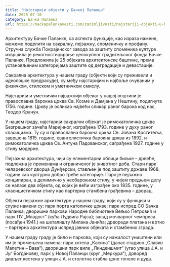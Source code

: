 ```yaml
---
title: "Најстарији објекти у Бачкој Паланци"
date: 2025-07-10
category: Бачка Паланка
url: https://backapalankavesti.com/zanimljivosti/najstariji-objekti-u-backoj-palanci-1/
---
```


Архитектуру Бачке Паланке, са аспекта функције, као израза намене, можемо поделити на сакралну, пејзажну, споменичку и профану. Стручна служба Покрајинског завода за заштиту споменика културе извршила је рекогностицирање целокупног градитељског фонда Бачке Паланке. Предложила је 25 објеката архитектонске баштине, према установљеним категоријама заштите од деградације и девастације.

Сакрална архитектура у нашем граду (објекти који су преживели и идеолошке предрасуде), су међу најстаријим и најбоље очуваним у физичком, стилском и уметничком смислу.

Најстарији и уметнички најважнији објекат у нашој општини је православна барокна црква Св. Козме и Дамјана у Нештину, подигнута 1756. године. Цркву је осликао највећи сликар раног барока код нас, Теодор Крачун.

У нашем граду, најстарији сакрални објекат је римокатоличка црква Безгрешног зачећа Маријиног, изграђена 1793. године у духу раног класицизма. Ту су и православна барокна црква Св. Јована Крститеља, завршена 1815. године, евангелистичка барокна црква из 1892. и римокатоличка црква Св. Антуна Падованског, саграђена 1927. године у стилу модерне.

Пејзажна архитектура, чији су елемeнтaрни облици биљке – дрвеће, подложна је променама и ограниченог је животног доба. Стари парк челаревског дворца Дунђерски, стављен је под заштиту државе 1968. године као културно добро треће категорије. Парк је пејзажно конципиран, а делимично у необарокном стилу, у чијем предњем делу се налазе два објекта, од којих је већи изграђен око 1835. године, у класицистичком стилу као партерна стамбена грађевина – дворац.

Објекти пејзажне архитектуре у нашем граду, који су у функцији и служе намени су: парк порта католичке цркве; парк испред СО Бачка Паланка; дворишни паркови Народне библиотеке Вељко Петровић и парк ПУ „Младост“ (кућа Лудвига Рајса); засад мочварног чемпреса (посађен 1941.) на шеталишту Милана Јанића; дрвореди платана и вртно – партерна архитектура испред јавних објеката и стамбених зграда.

У нашем граду граду је било и паркова, који су нажалост уништени или им је промењена намена: парк хотела „Касина“ (данас стадион „Славко Малетин – Вава“), дворишни парк виле „Линденшмит“ (угао улица Ј.А. и Југ Богданове), парк у Новој Паланци (круг „Меркура“), дрворед дивљег кестена у улици Ј.А. и столетна стабла црне тополе и дуда.
